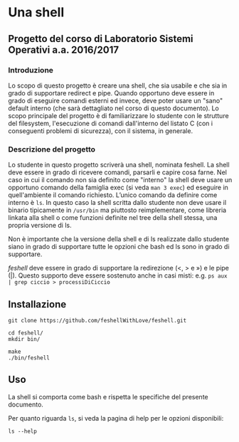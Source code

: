 # Una shell #

## Progetto del corso di Laboratorio Sistemi Operativi a.a. 2016/2017 ##

### Introduzione ###

Lo scopo di questo progetto è creare una shell, che sia usabile e che sia in grado di supportare redirect e pipe. 
Quando opportuno deve essere in grado di eseguire comandi esterni ed invece, deve poter usare un "sano" default interno (che sarà dettagliato nel corso di questo documento).
Lo scopo principale del progetto è di familiarizzare lo studente con le strutture del filesystem, l'esecuzione di comandi dall'interno del listato C (con i conseguenti problemi di sicurezza), con il sistema, in generale.

### Descrizione del progetto ###

Lo studente in questo progetto scriverà una shell, nominata feshell.
La shell deve essere in grado di ricevere comandi, parsarli e capire cosa farne. Nel caso in cui il comando
non sia definito come "interno" la shell deve usare un opportuno comando della famiglia exec (si veda
`man 3 exec`) ed eseguire in quell'ambiente il comando richiesto. L’unico comando da definire come
interno è `ls`. In questo caso la shell scritta dallo studente non deve usare il binario tipicamente in
`/usr/bin` ma piuttosto reimplementare, come libreria linkata alla shell o come funzioni definite nel tree
della shell stessa, una propria versione di ls.

Non è importante che la versione della shell e di ls realizzate dallo studente siano in grado di supportare tutte le opzioni che bash ed ls sono in grado di supportare.

*feshell* deve essere in grado di supportare la redirezione (<, > e ») e le pipe (|).
Questo supporto deve essere sostenuto anche in casi misti: e.g. `ps aux | grep ciccio > processiDiCiccio`

## Installazione ##

```
git clone https://github.com/feshellWithLove/feshell.git

cd feshell/
mkdir bin/

make
./bin/feshell
```

## Uso ##

La shell si comporta come bash e rispetta le specifiche del presente documento.

Per quanto riguarda `ls`, si veda la pagina di help per le opzioni disponibili:
```
ls --help
```
